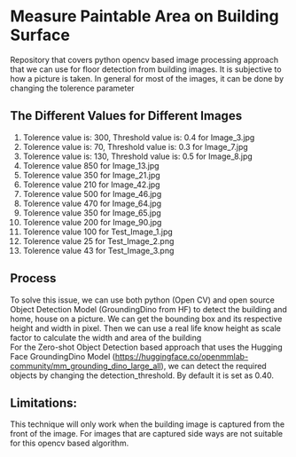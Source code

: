 # Measure Paintable Area on Building Surface
Repository that covers python opencv based image processing approach that we can use for floor detection from building images. It is subjective to  how a picture is taken. In general for most of the images, it can be done by changing the tolerence parameter

## The Different Values for Different Images
1. Tolerence value is: 300, Threshold value is: 0.4 for Image_3.jpg
2. Tolerence value is: 70, Threshold value is: 0.3 for Image_7.jpg
3. Tolerence value is: 130, Threshold value is: 0.5 for Image_8.jpg
4. Tolerence value 850 for Image_13.jpg
5. Tolerence value 350 for Image_21.jpg
6. Tolerence value 210 for Image_42.jpg
7. Tolerence value 500 for Image_46.jpg
8. Tolerence value 470 for Image_64.jpg
9. Tolerence value 350 for Image_65.jpg
10. Tolerence value 200 for Image_90.jpg
11. Tolerence value 100 for Test_Image_1.jpg
12. Tolerence value 25 for Test_Image_2.png
13. Tolerence value 43 for Test_Image_3.png

## Process
To solve this issue, we can use both python (Open CV) and open source Object Detection Model (GroundingDino from HF) to detect the building and home, house on a picture. We can get the bounding box and its respective height and width in pixel. Then we can use a real life know height as scale factor to calculate the width and area of the building <br>
For the Zero-shot Object Detection based approach that uses the Hugging Face GroundingDino Model (<https://huggingface.co/openmmlab-community/mm_grounding_dino_large_all>), we can detect the required objects by changing the detection_threshold. By default it is set as 0.40. 

## Limitations:
This technique will only work when the building image is captured from the front of the image. For images that are captured side ways are not suitable for this opencv based algorithm.
